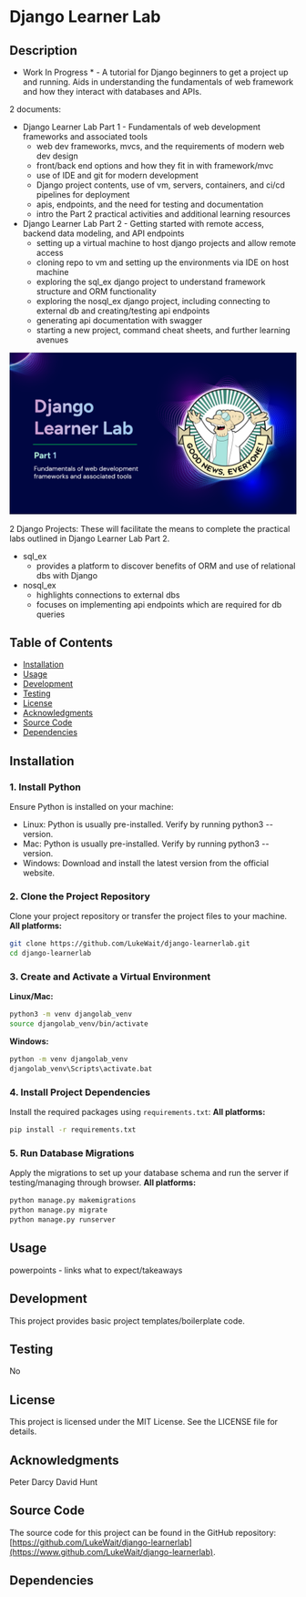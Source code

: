 # Django Learner Lab
## Description
* Work In Progress * - A tutorial for Django beginners to get a project up and running. Aids in understanding the fundamentals of web framework and how they interact with databases and APIs.

2 documents:
- Django Learner Lab Part 1 - Fundamentals of web development frameworks and associated tools
  - web dev frameworks, mvcs, and the requirements of modern web dev design
  - front/back end options and how they fit in with framework/mvc
  - use of IDE and git for modern development
  - Django project contents, use of vm, servers, containers, and ci/cd pipelines for deployment
  - apis, endpoints, and the need for testing and documentation
  - intro the Part 2 practical activities and additional learning resources
- Django Learner Lab Part 2 - Getting started with remote access, backend data modeling, and API endpoints
  - setting up a virtual machine to host django projects and allow remote access
  - cloning repo to vm and setting up the environments via IDE on host machine
  - exploring the sql_ex django project to understand framework structure and ORM functionality
  - exploring the nosql_ex django project, including connecting to external db and creating/testing api endpoints
  - generating api documentation with swagger
  - starting a new project, command cheat sheets, and further learning avenues

<p align="center">
  <img src="https://github.com/LukeWait/django-learnerlab/raw/main/docs/screenshots/django-learnerlab-titlepage.png" alt="Labs Screenshot" width="700">
</p>

2 Django Projects:
These will facilitate the means to complete the practical labs outlined in Django Learner Lab Part 2.
- sql_ex
  - provides a platform to discover benefits of ORM and use of relational dbs with Django
- nosql_ex
  - highlights connections to external dbs
  - focuses on implementing api endpoints which are required for db queries

## Table of Contents
- [Installation](#installation)
- [Usage](#usage)
- [Development](#development)
- [Testing](#testing)
- [License](#license)
- [Acknowledgments](#acknowledgments)
- [Source Code](#source-code)
- [Dependencies](#dependencies)

## Installation
### 1. Install Python
Ensure Python is installed on your machine:
- Linux: Python is usually pre-installed. Verify by running python3 --version.
- Mac: Python is usually pre-installed. Verify by running python3 --version.
- Windows: Download and install the latest version from the official website.

### 2. Clone the Project Repository
Clone your project repository or transfer the project files to your machine.
**All platforms:**
```sh
git clone https://github.com/LukeWait/django-learnerlab.git
cd django-learnerlab
```

### 3. Create and Activate a Virtual Environment
**Linux/Mac:**
```sh
python3 -m venv djangolab_venv
source djangolab_venv/bin/activate
```

**Windows:**
```sh
python -m venv djangolab_venv
djangolab_venv\Scripts\activate.bat
```

### 4. Install Project Dependencies
Install the required packages using `requirements.txt`:
**All platforms:**
```sh
pip install -r requirements.txt
```

### 5. Run Database Migrations
Apply the migrations to set up your database schema and run the server if testing/managing through browser.
**All platforms:**
```sh
python manage.py makemigrations
python manage.py migrate
python manage.py runserver
```

## Usage
powerpoints - links
what to expect/takeaways

## Development
This project provides basic project templates/boilerplate code.

## Testing
No

## License
This project is licensed under the MIT License. See the LICENSE file for details.

## Acknowledgments
Peter Darcy
David Hunt

## Source Code
The source code for this project can be found in the GitHub repository: [https://github.com/LukeWait/django-learnerlab](https://www.github.com/LukeWait/django-learnerlab).

## Dependencies
